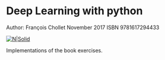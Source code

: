 # Deep Learning with python

Author: François Chollet
November 2017  ISBN 9781617294433 

[![N|Solid](https://images.manning.com/360/480/resize/book/7/65fca1c-6826-472d-bbea-c1d4a7b3c570/Chollet-DLP-HI.png)](https://www.manning.com/books/deep-learning-with-python)

Implementations of the book exercises.
